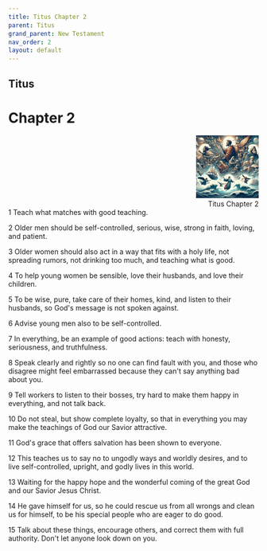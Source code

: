 ```yaml
---
title: Titus Chapter 2
parent: Titus
grand_parent: New Testament
nav_order: 2
layout: default
---
```


## Titus

# Chapter 2

<div style="clear: both; text-align: right;">
    <img src="/assets/Image/Titus/500/2.jpg" alt="Titus Chapter 2" class="chapter-image" style="max-width: 25%; height: auto;"/>
    <figcaption style="font-size: 14px;">Titus Chapter 2</figcaption>
</div>
1 Teach what matches with good teaching.

2 Older men should be self-controlled, serious, wise, strong in faith, loving, and patient.

3 Older women should also act in a way that fits with a holy life, not spreading rumors, not drinking too much, and teaching what is good.

4 To help young women be sensible, love their husbands, and love their children.

5 To be wise, pure, take care of their homes, kind, and listen to their husbands, so God's message is not spoken against.

6 Advise young men also to be self-controlled.

7 In everything, be an example of good actions: teach with honesty, seriousness, and truthfulness.

8 Speak clearly and rightly so no one can find fault with you, and those who disagree might feel embarrassed because they can't say anything bad about you.

9 Tell workers to listen to their bosses, try hard to make them happy in everything, and not talk back.

10 Do not steal, but show complete loyalty, so that in everything you may make the teachings of God our Savior attractive.

11 God's grace that offers salvation has been shown to everyone.

12 This teaches us to say no to ungodly ways and worldly desires, and to live self-controlled, upright, and godly lives in this world.

13 Waiting for the happy hope and the wonderful coming of the great God and our Savior Jesus Christ.

14 He gave himself for us, so he could rescue us from all wrongs and clean us for himself, to be his special people who are eager to do good.

15 Talk about these things, encourage others, and correct them with full authority. Don't let anyone look down on you.


